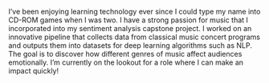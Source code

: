 I’ve been enjoying learning technology ever since I could type my name into CD-ROM games when I was two. I have a strong passion for music that I incorporated into my sentiment analysis capstone project. I worked on an innovative pipeline that collects data from classical music concert programs and outputs them into datasets for deep learning algorithms such as NLP. The goal is to discover how different genres of music affect audiences emotionally. I’m currently on the lookout for a role where I can make an impact quickly!
